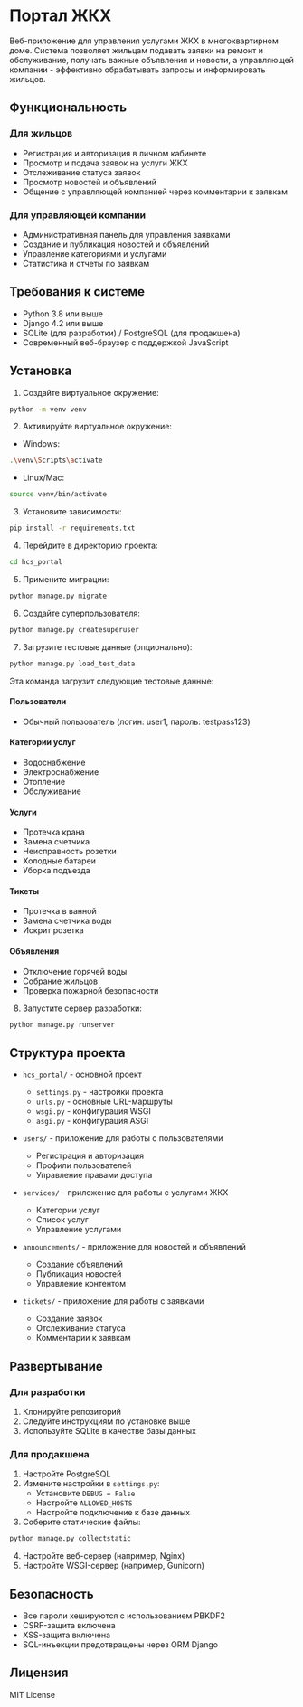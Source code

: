 # Портал ЖКХ

Веб-приложение для управления услугами ЖКХ в многоквартирном доме. Система позволяет жильцам подавать заявки на ремонт и обслуживание, получать важные объявления и новости, а управляющей компании - эффективно обрабатывать запросы и информировать жильцов.

## Функциональность

### Для жильцов
- Регистрация и авторизация в личном кабинете
- Просмотр и подача заявок на услуги ЖКХ
- Отслеживание статуса заявок
- Просмотр новостей и объявлений
- Общение с управляющей компанией через комментарии к заявкам

### Для управляющей компании
- Административная панель для управления заявками
- Создание и публикация новостей и объявлений
- Управление категориями и услугами
- Статистика и отчеты по заявкам

## Требования к системе

- Python 3.8 или выше
- Django 4.2 или выше
- SQLite (для разработки) / PostgreSQL (для продакшена)
- Современный веб-браузер с поддержкой JavaScript

## Установка

1. Создайте виртуальное окружение:
```bash
python -m venv venv
```

2. Активируйте виртуальное окружение:
- Windows:
```bash
.\venv\Scripts\activate
```
- Linux/Mac:
```bash
source venv/bin/activate
```

3. Установите зависимости:
```bash
pip install -r requirements.txt
```

4. Перейдите в директорию проекта:
```bash
cd hcs_portal
```

5. Примените миграции:
```bash
python manage.py migrate
```

6. Создайте суперпользователя:
```bash
python manage.py createsuperuser
```

7. Загрузите тестовые данные (опционально):
```bash
python manage.py load_test_data
```

Эта команда загрузит следующие тестовые данные:

#### Пользователи
- Обычный пользователь (логин: user1, пароль: testpass123)

#### Категории услуг
- Водоснабжение
- Электроснабжение
- Отопление
- Обслуживание

#### Услуги
- Протечка крана
- Замена счетчика
- Неисправность розетки
- Холодные батареи
- Уборка подъезда

#### Тикеты
- Протечка в ванной
- Замена счетчика воды
- Искрит розетка

#### Объявления
- Отключение горячей воды
- Собрание жильцов
- Проверка пожарной безопасности

8. Запустите сервер разработки:
```bash
python manage.py runserver
```

## Структура проекта

- `hcs_portal/` - основной проект
  - `settings.py` - настройки проекта
  - `urls.py` - основные URL-маршруты
  - `wsgi.py` - конфигурация WSGI
  - `asgi.py` - конфигурация ASGI

- `users/` - приложение для работы с пользователями
  - Регистрация и авторизация
  - Профили пользователей
  - Управление правами доступа

- `services/` - приложение для работы с услугами ЖКХ
  - Категории услуг
  - Список услуг
  - Управление услугами

- `announcements/` - приложение для новостей и объявлений
  - Создание объявлений
  - Публикация новостей
  - Управление контентом

- `tickets/` - приложение для работы с заявками
  - Создание заявок
  - Отслеживание статуса
  - Комментарии к заявкам

## Развертывание

### Для разработки
1. Клонируйте репозиторий
2. Следуйте инструкциям по установке выше
3. Используйте SQLite в качестве базы данных

### Для продакшена
1. Настройте PostgreSQL
2. Измените настройки в `settings.py`:
   - Установите `DEBUG = False`
   - Настройте `ALLOWED_HOSTS`
   - Настройте подключение к базе данных
3. Соберите статические файлы:
```bash
python manage.py collectstatic
```
4. Настройте веб-сервер (например, Nginx)
5. Настройте WSGI-сервер (например, Gunicorn)

## Безопасность

- Все пароли хешируются с использованием PBKDF2
- CSRF-защита включена
- XSS-защита включена
- SQL-инъекции предотвращены через ORM Django

## Лицензия

MIT License 